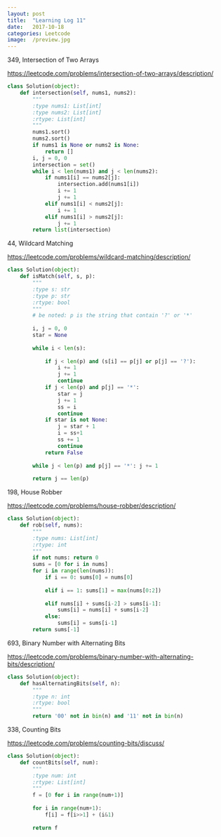 ```yaml
---
layout: post
title:  "Learning Log 11"
date:   2017-10-18 
categories: Leetcode
image:  /preview.jpg
---
```


349, Intersection of Two Arrays

https://leetcode.com/problems/intersection-of-two-arrays/description/

```python
class Solution(object):
    def intersection(self, nums1, nums2):
        """
        :type nums1: List[int]
        :type nums2: List[int]
        :rtype: List[int]
        """
        nums1.sort()
        nums2.sort()
        if nums1 is None or nums2 is None:
            return []
        i, j = 0, 0
        intersection = set()
        while i < len(nums1) and j < len(nums2):
            if nums1[i] == nums2[j]:
                intersection.add(nums1[i])
                i += 1
                j += 1
            elif nums1[i] < nums2[j]:
                i += 1
            elif nums1[i] > nums2[j]:
                j += 1
        return list(intersection)
```

44, Wildcard Matching 

https://leetcode.com/problems/wildcard-matching/description/

```python
class Solution(object):
    def isMatch(self, s, p):
        """
        :type s: str
        :type p: str
        :rtype: bool
        """
        # be noted: p is the string that contain '?' or '*'     
        
        i, j = 0, 0
        star = None
        
        while i < len(s):
                
            if j < len(p) and (s[i] == p[j] or p[j] == '?'):
                i += 1
                j += 1
                continue
            if j < len(p) and p[j] == '*':
                star = j
                j += 1
                ss = i
                continue
            if star is not None:
                j = star + 1
                i = ss+1
                ss += 1
                continue
            return False    
        
        while j < len(p) and p[j] == '*': j += 1
                
        return j == len(p)
```

198, House Robber

https://leetcode.com/problems/house-robber/description/

```python
class Solution(object):
    def rob(self, nums):
        """
        :type nums: List[int]
        :rtype: int
        """
        if not nums: return 0
        sums = [0 for i in nums]
        for i in range(len(nums)):
            if i == 0: sums[0] = nums[0]
            
            elif i == 1: sums[1] = max(nums[0:2])
            
            elif nums[i] + sums[i-2] > sums[i-1]:
                sums[i] = nums[i] + sums[i-2]
            else:
                sums[i] = sums[i-1]
        return sums[-1]
```

693, Binary Number with Alternating Bits

https://leetcode.com/problems/binary-number-with-alternating-bits/description/

```python
class Solution(object):
    def hasAlternatingBits(self, n):
        """
        :type n: int
        :rtype: bool
        """
        return '00' not in bin(n) and '11' not in bin(n)
```

338, Counting Bits

https://leetcode.com/problems/counting-bits/discuss/

```python
class Solution(object):
    def countBits(self, num):
        """
        :type num: int
        :rtype: List[int]
        """
        f = [0 for i in range(num+1)]
        
        for i in range(num+1):
            f[i] = f[i>>1] + (i&1)
            
        return f
```

